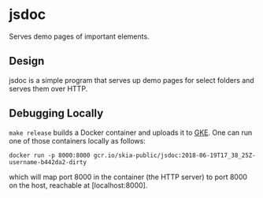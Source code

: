 # jsdoc

Serves demo pages of important elements.

## Design

jsdoc is a simple program that serves up demo pages for select folders
and serves them over HTTP.

## Debugging Locally

`make release` builds a Docker container and uploads it to [GKE](https://console.cloud.google.com/gcr/images/skia-public/GLOBAL/jsdoc?project=skia-public&gcrImageListsize=50).
One can run one of those containers locally as follows:

    docker run -p 8000:8000 gcr.io/skia-public/jsdoc:2018-06-19T17_38_25Z-username-b442da2-dirty

which will map port 8000 in the container (the HTTP server) to port 8000 on the host,
reachable at [localhost:8000].
